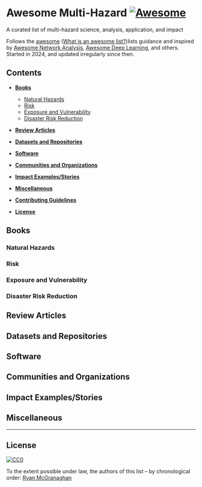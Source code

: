 # Awesome Multi-Hazard [![Awesome](https://cdn.rawgit.com/sindresorhus/awesome/d7305f38d29fed78fa85652e3a63e154dd8e8829/media/badge.svg)](https://github.com/sindresorhus/awesome)

A curated list of multi-hazard science, analysis, application, and impact

Follows the [awesome](https://github.com/sindresorhus/awesome) ([What is an awesome list?](https://github.com/sindresorhus/awesome/blob/main/awesome.md))lists guidance and inspired by [Awesome Network Analysis](), [Awesome Deep Learning](https://github.com/ChristosChristofidis/awesome-deep-learning), and others.  Started in 2024, and updated irregularly since then. 



## Contents


- __[Books](#books)__
  - [Natural Hazards](#naturalhazards)
  - [Risk](#risk)
  - [Exposure and Vulnerability](#exposurevulnerability)
  - [Disaster Risk Reduction](#drr)


- __[Review Articles](#review-articles)__


- __[Datasets and Repositories](#data)__


- __[Software](#software)__


- __[Communities and Organizations](#communities)__


- __[Impact Examples/Stories](#impact-stories)__


- __[Miscellaneous](#misc)__



- __[Contributing Guidelines](CONTRIBUTING.md)__
- __[License](#license)__


## Books

  ### Natural Hazards
  
  ### Risk
  
  ### Exposure and Vulnerability
  
  ### Disaster Risk Reduction


## Review Articles

## Datasets and Repositories

## Software

## Communities and Organizations

## Impact Examples/Stories

## Miscellaneous


* * *

## License

[![CC0](http://i.creativecommons.org/p/zero/1.0/88x31.png)](http://creativecommons.org/publicdomain/zero/1.0/)

To the extent possible under law, the authors of this list – by chronological order: [Ryan McGranaghan](http://www.ryanmcgranaghan.com/)








